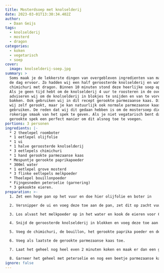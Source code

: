 ```yaml
---
title: Mosterdsoep met knolselderij
date: 2023-03-01T13:30:34.402Z
author:
  - Daan Geijs
tags:
  - knolselderij
  - mosterd
  - dragon
categories:
  - koken
  - vegetarisch
  - soep
cover:
  image: knolselderij-soep.jpg
summary: >
  Soms maak je de lekkerste dingen van overgebleven ingredienten van maaltijden
  de dag ervoor. Zo hadden wij een half geroosterde knolselderij en wat
  chimichuri met dragon. Binnen 10 minuten stond deze heerlijke soep op tafel.
  Als je geen tijd hebt om de knolselderij 4 uur te roosteren in de oven, dan
  adviseren wij om de knolselderij in blokjes te snijden en van te voren aan te
  bakken. Ook gebruiken wij in dit recept gerookte parmezaanse kaas. Die hebben
  wij zelf gerookt, maar je kan natuurlijk ook normale parmezaanse kaas
  gebruiken. De reden dat wij dit gedaan hebben is om de mostersoep die typische
  rokerige smaak van het spek te geven. Als je niet vegatarisch bent dan is
  gerookte spek een perfect manier om dit alsnog toe te voegen.
portions: 3 personen
ingredients: |-
  * 2 theelepel roomboter
  * 1 eetlepel olijfolie
  * 1 ui 
  * 1 halve geroosterde knolselderij
  * 3 eetlepels chimichuri
  * 1 hand gerookte parmezaanse kaas
  * Mespuntje gerookte paprikapoeder
  * 300ml water
  * 1 eetlepel grove mosterd
  * 3 flinke eetlepels melkpoeder
  * Theelepel bouillonpoeder
  * Fijngesneden peterselie (garnering)
  * 3 gekookte eieren.
preparation: >-
  1. Zet een hoge pan op het vuur en doe hier olijfolie en boter in

  2. Versnipper de ui en voeg deze toe aan de pan, zet dit op zacht vuur totdat ze zacht en glazig zijn. Dit duurt ongeveer 5 minuten.

  3. Los alvast het melkpoeder op in het water en kook de eieren voor 6:30 minuten.

  4. Snijd de geroosterde knolselderij in blokken en voeg deze toe aan de pan, zet het vuur hierbij op middelhoog/hoog vuur.

  5. Voeg de chimichuri, de bouillon, het gerookte paprika poeder en de mosterd soep. Blijf goed roeren en zorg ervoor dat het niet aanbrand. Doe dit voor ongeveer een minuut en voeg dan het water met het melkpoeder toe en.

  6. Voeg als laatste de gerookte parmezaanse kaas toe.

  7. Laat het geheel nog heel even 2 minuten koken en maak er dan een gladde soep van met een keukenmachine of staafmixer.

  8. Garneer het geheel met peterselie en nog een beetje parmezaanse kaas en een gekookt ei en verse gemalen peper.
ignore: false
---
```

